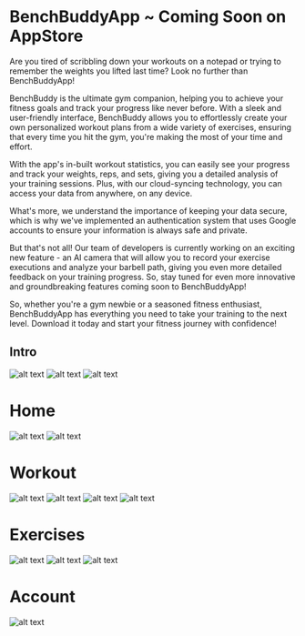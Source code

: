 # BenchBuddyApp ~ Coming Soon on AppStore

Are you tired of scribbling down your workouts on a notepad or trying to remember the weights you lifted last time? Look no further than BenchBuddyApp!

BenchBuddy is the ultimate gym companion, helping you to achieve your fitness goals and track your progress like never before. With a sleek and user-friendly interface, BenchBuddy allows you to effortlessly create your own personalized workout plans from a wide variety of exercises, ensuring that every time you hit the gym, you're making the most of your time and effort.

With the app's in-built workout statistics, you can easily see your progress and track your weights, reps, and sets, giving you a detailed analysis of your training sessions. Plus, with our cloud-syncing technology, you can access your data from anywhere, on any device.

What's more, we understand the importance of keeping your data secure, which is why we've implemented an authentication system that uses Google accounts to ensure your information is always safe and private.

But that's not all! Our team of developers is currently working on an exciting new feature - an AI camera that will allow you to record your exercise executions and analyze your barbell path, giving you even more detailed feedback on your training progress. So, stay tuned for even more innovative and groundbreaking features coming soon to BenchBuddyApp!

So, whether you're a gym newbie or a seasoned fitness enthusiast, BenchBuddyApp has everything you need to take your training to the next level. Download it today and start your fitness journey with confidence!

## Intro
![alt text](https://github.com/calinvasileandrei/BenchBuddyApp/blob/main/assets/intro_1.png)
![alt text](https://github.com/calinvasileandrei/BenchBuddyApp/blob/main/assets/intro_2.png)
![alt text](https://github.com/calinvasileandrei/BenchBuddyApp/blob/main/assets/intro_3.png)
# Home
![alt text](https://github.com/calinvasileandrei/BenchBuddyApp/blob/main/assets/home.png)
![alt text](https://github.com/calinvasileandrei/BenchBuddyApp/blob/main/assets/home_day.png)
# Workout
![alt text](https://github.com/calinvasileandrei/BenchBuddyApp/blob/main/assets/workout.png)
![alt text](https://github.com/calinvasileandrei/BenchBuddyApp/blob/main/assets/workout_details.png)
![alt text](https://github.com/calinvasileandrei/BenchBuddyApp/blob/main/assets/workout_details_graph.png)
![alt text](https://github.com/calinvasileandrei/BenchBuddyApp/blob/main/assets/workout_edit.png)
# Exercises
![alt text](https://github.com/calinvasileandrei/BenchBuddyApp/blob/main/assets/exercises.png)
![alt text](https://github.com/calinvasileandrei/BenchBuddyApp/blob/main/assets/exercises_search.png)
![alt text](https://github.com/calinvasileandrei/BenchBuddyApp/blob/main/assets/exercises_detail.png)
# Account
![alt text](https://github.com/calinvasileandrei/BenchBuddyApp/blob/main/assets/account.png)
